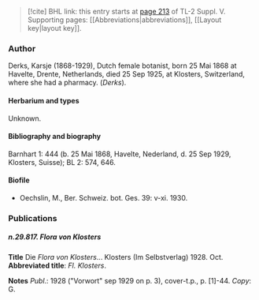 > [!cite] BHL link: this entry starts at [page 213](https://www.biodiversitylibrary.org/item/103833#page/225/mode/1up) of TL-2 Suppl. V.
> Supporting pages: [[Abbreviations|abbreviations]], [[Layout key|layout key]].

### Author

Derks, Karsje (1868-1929), Dutch female botanist, born 25 Mai 1868 at Havelte, Drente, Netherlands, died 25 Sep 1925, at Klosters, Switzerland, where she had a pharmacy. (*Derks*).

#### Herbarium and types

Unknown.

#### Bibliography and biography

Barnhart 1: 444 (b. 25 Mai 1868, Havelte, Nederland, d. 25 Sep 1929, Klosters, Suisse); BL 2: 574, 646.

#### Biofile

- Oechslin, M., Ber. Schweiz. bot. Ges. 39: v-xi. 1930.

### Publications

##### n.29.817. Flora von Klosters

**Title**
Die *Flora von Klosters*... Klosters (Im Selbstverlag) 1928. Oct.
**Abbreviated title**: *Fl. Klosters*.

**Notes**
*Publ*.: 1928 ("Vorwort" sep 1929 on p. 3), cover-t.p., p. \[1\]-44. *Copy*: G.

